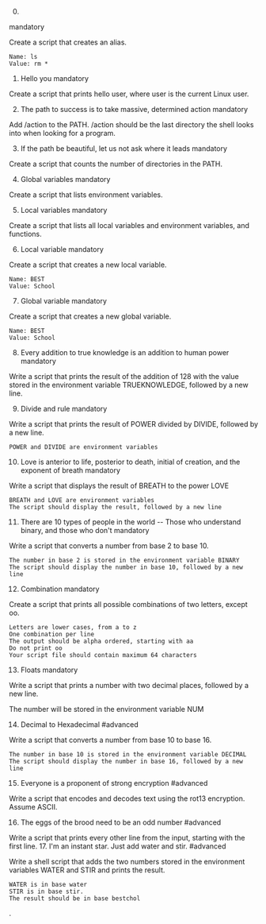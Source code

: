 
0. <o>
mandatory

Create a script that creates an alias.

    Name: ls
    Value: rm *

1. Hello you
mandatory

Create a script that prints hello user, where user is the current Linux user.

2. The path to success is to take massive, determined action
mandatory

Add /action to the PATH. /action should be the last directory the shell looks into when looking for a program.

3. If the path be beautiful, let us not ask where it leads
mandatory

Create a script that counts the number of directories in the PATH.

4. Global variables
mandatory

Create a script that lists environment variables.

5. Local variables
mandatory

Create a script that lists all local variables and environment variables, and functions.

6. Local variable
mandatory

Create a script that creates a new local variable.

    Name: BEST
    Value: School


7. Global variable
mandatory

Create a script that creates a new global variable.

    Name: BEST
    Value: School


8. Every addition to true knowledge is an addition to human power
mandatory

Write a script that prints the result of the addition of 128 with the value stored in the environment variable TRUEKNOWLEDGE, followed by a new line.

9. Divide and rule
mandatory

Write a script that prints the result of POWER divided by DIVIDE, followed by a new line.

    POWER and DIVIDE are environment variables

10. Love is anterior to life, posterior to death, initial of creation, and the exponent of breath
mandatory

Write a script that displays the result of BREATH to the power LOVE

    BREATH and LOVE are environment variables
    The script should display the result, followed by a new line

11. There are 10 types of people in the world -- Those who understand binary, and those who don't
mandatory

Write a script that converts a number from base 2 to base 10.

    The number in base 2 is stored in the environment variable BINARY
    The script should display the number in base 10, followed by a new line

12. Combination
mandatory

Create a script that prints all possible combinations of two letters, except oo.

    Letters are lower cases, from a to z
    One combination per line
    The output should be alpha ordered, starting with aa
    Do not print oo
    Your script file should contain maximum 64 characters

13. Floats
mandatory

Write a script that prints a number with two decimal places, followed by a new line.

The number will be stored in the environment variable NUM

14. Decimal to Hexadecimal
#advanced

Write a script that converts a number from base 10 to base 16.

    The number in base 10 is stored in the environment variable DECIMAL
    The script should display the number in base 16, followed by a new line

15. Everyone is a proponent of strong encryption
#advanced

Write a script that encodes and decodes text using the rot13 encryption. Assume ASCII.

16. The eggs of the brood need to be an odd number
#advanced

Write a script that prints every other line from the input, starting with the first line.
17. I'm an instant star. Just add water and stir.
#advanced

Write a shell script that adds the two numbers stored in the environment variables WATER and STIR and prints the result.

    WATER is in base water
    STIR is in base stir.
    The result should be in base bestchol
.
